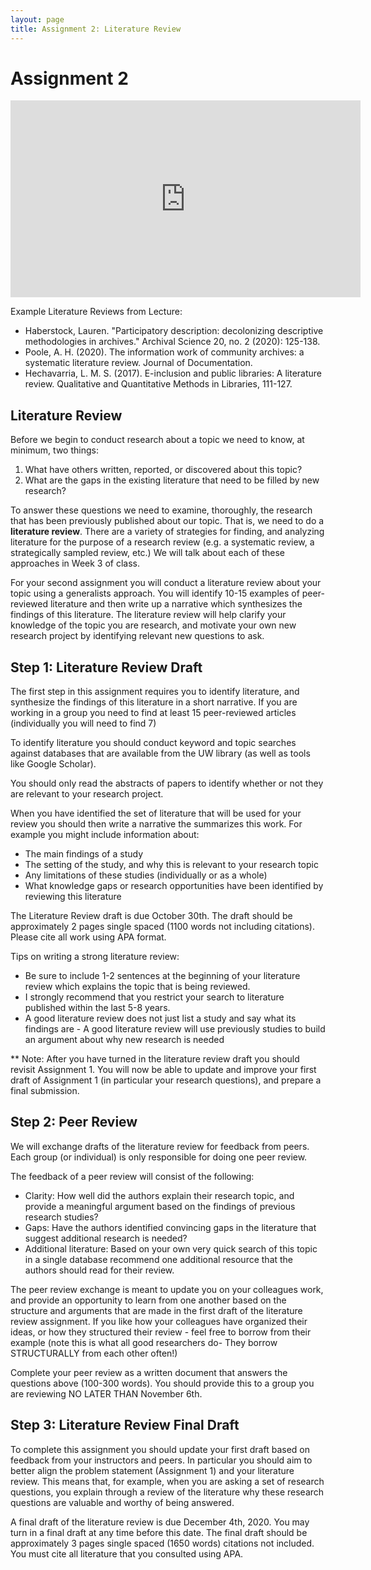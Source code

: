 ```yaml
---
layout: page
title: Assignment 2: Literature Review
---
```


# Assignment 2

<iframe width="560" height="315" src="https://www.youtube.com/embed/RG-weArvc78" frameborder="0" allow="accelerometer; autoplay; clipboard-write; encrypted-media; gyroscope; picture-in-picture" allowfullscreen></iframe>

Example Literature Reviews from Lecture:

- Haberstock, Lauren. "Participatory description: decolonizing descriptive methodologies in archives." Archival Science 20, no. 2 (2020): 125-138.
- Poole, A. H. (2020). The information work of community archives: a systematic literature review. Journal of Documentation.
- Hechavarria, L. M. S. (2017). E-inclusion and public libraries: A literature review. Qualitative and Quantitative Methods in Libraries, 111-127.




## Literature Review
Before we begin to conduct research about a topic we need to know, at minimum, two things:

1. What have others written, reported, or discovered about this topic?
2. What are the gaps in the existing literature that need to be filled by new research?

To answer these questions we need to examine, thoroughly, the research that has been previously published about our topic. That is, we need to do a **literature review**.  There are a variety of strategies for finding, and analyzing literature for the purpose of a research review (e.g. a systematic review, a strategically sampled review, etc.) We will talk about each of these approaches in Week 3 of class.

For your second assignment you will conduct a literature review about your topic using a generalists approach. You will identify 10-15 examples of peer-reviewed literature and then write up a narrative which synthesizes the findings of this literature. The literature review will help clarify your knowledge of the topic you are research, and motivate your own new research project by identifying relevant new questions to ask.

## Step 1: Literature Review Draft

The first step in this assignment requires you to identify literature, and synthesize the findings of this literature in a short narrative. If you are working in a group you need to find at least 15 peer-reviewed articles (individually you will need to find 7)

To identify literature you should conduct keyword and topic searches against databases that are available from the UW library (as well as tools like Google Scholar).

You should only read the abstracts of papers to identify whether or not they are relevant to your research project.

When you have identified the set of literature that will be used for your review you should then write a narrative the summarizes this work. For example you might include information about:

- The main findings of a study
- The setting of the study, and why this is relevant to your research topic
- Any limitations of these studies (individually or as a whole)
- What knowledge gaps or research opportunities have been identified by reviewing this literature

The Literature Review draft is due October 30th. The draft should be approximately 2 pages single spaced (1100 words not including citations). Please cite all work using APA format.

Tips on writing a strong literature review:
- Be sure to include 1-2 sentences at the beginning of your literature review which explains the topic that is being reviewed.
- I strongly recommend that you restrict your search to literature published within the last 5-8 years.
- A good literature review does not just list a study and say what its findings are - A good literature review will use previously studies to build an argument about why new research is needed


** Note: After you have turned in the literature review draft you should revisit Assignment 1. You will now be able to update and improve your first draft of Assignment 1 (in particular your research questions), and prepare a final submission.

## Step 2: Peer Review

We will exchange drafts of the literature review for feedback from peers. Each group (or individual) is only responsible for doing one peer review.

The feedback of a peer review will consist of the following:

- Clarity: How well did the authors explain their research topic, and provide a meaningful argument based on the findings of previous research studies?
- Gaps: Have the authors identified convincing gaps in the literature that suggest additional research is needed?
- Additional literature: Based on your own very quick search of this topic in a single database recommend one additional resource that the authors should read for their review.

The peer review exchange is meant to update you on your colleagues work, and provide an opportunity to learn from one another based on the structure and arguments that are made in the first draft of the literature review assignment. If you like how your colleagues have organized their ideas, or how they structured their review - feel free to borrow from their example (note this is what all good researchers do- They borrow STRUCTURALLY from each other often!)

Complete your peer review as a written document that answers the questions above (100-300 words). You should provide this to a group you are reviewing NO LATER THAN November 6th.

## Step 3: Literature Review Final Draft

To complete this assignment you should update your first draft based on feedback from your instructors and peers. In particular you should aim to better align the problem statement (Assignment 1) and your literature review. This means that, for example, when you are asking a set of research questions, you explain through a review of the literature why these research questions are valuable and worthy of being answered.

A final draft of the literature review is due December 4th, 2020. You may turn in a final draft at any time before this date. The final draft should be approximately 3 pages single spaced (1650 words) citations not included. You must cite all literature that you consulted using APA.
